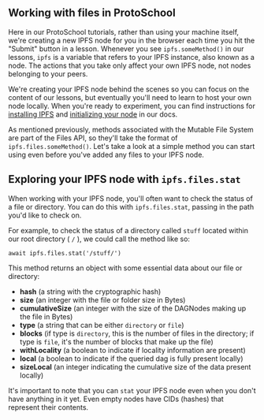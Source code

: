 ## Working with files in ProtoSchool
Here in our ProtoSchool tutorials, rather than using your machine itself, we're creating a new IPFS node for you in the browser each time you hit the "Submit" button in a lesson. Whenever you see `ipfs.someMethod()` in our lessons, `ipfs` is a variable that refers to your IPFS instance, also known as a node. The actions that you take only affect your own IPFS node, not nodes belonging to your peers.

We're creating your IPFS node behind the scenes so you can focus on the content of our lessons, but eventually you'll need to learn to host your own node locally. When you're ready to experiment, you can find instructions for [installing IPFS](https://docs.ipfs.io/introduction/install/) and [initializing your node](https://docs.ipfs.io/introduction/usage/) in our docs.

As mentioned previously, methods associated with the Mutable File System are part of the Files API, so they'll take the format of `ipfs.files.someMethod()`. Let's take a look at a simple method you can start using even before you've added any files to your IPFS node.

## Exploring your IPFS node with `ipfs.files.stat`
When working with your IPFS node, you'll often want to check the status of a file or directory. You can do this with `ipfs.files.stat`, passing in the path you'd like to check on.

For example, to check the status of a directory called `stuff` located within our root directory ( `/` ), we could call the method like so:

`await ipfs.files.stat('/stuff/')`

This method returns an object with some essential data about our file or directory:

* **hash** (a string with the cryptographic hash)
* **size** (an integer with the file or folder size in Bytes)
* **cumulativeSize** (an integer with the size of the DAGNodes making up the file in Bytes)
* **type** (a string that can be either `directory` or `file`)
* **blocks** (if type is `directory`, this is the number of files in the directory; if type is `file`, it's the number of blocks that make up the file)
* **withLocality** (a boolean to indicate if locality information are present)
* **local** (a boolean to indicate if the queried dag is fully present locally)
* **sizeLocal** (an integer indicating the cumulative size of the data present locally)

It's important to note that you can `stat` your IPFS node even when you don't have anything in it yet. Even empty nodes have CIDs (hashes) that represent their contents.
